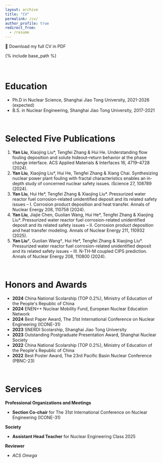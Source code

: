 ```yaml
---
layout: archive
title: "CV"
permalink: /cv/
author_profile: true
redirect_from:
  - /resume
---
```


📄 Download my full CV in PDF

{% include base_path %}

<div style="height: 1.5em;"></div>

Education
======
* Ph.D in Nuclear Science, Shanghai Jiao Tong University, 2021-2026 (expected)
* B.S. in Nuclear Engineering, Shanghai Jiao Tong University, 2017-2021

<div style="height: 1.0em;"></div>

Selected Five Publications
======
1. **Yan Liu**, Xiaojing Liu\*, Tengfei Zhang & Hui He. Understanding flow fouling deposition and solute hideout–return behavior at the phase change interface. ACS Applied Materials & Interfaces 16, 4719–4728 (2024).
1. **Yan Liu**, Xiaojing Liu\*, Hui He, Tengfei Zhang & Xiang Chai. Synthesizing nuclear power plant fouling with fractal characteristics enables an in-depth study of concerned nuclear safety issues. iScience 27, 108789 (2024).
1. **Yan Liu**, Hui He\*, Tengfei Zhang & Xiaojing Liu\*. Pressurized water reactor fuel corrosion-related unidentified deposit and its related safety issues – I. Corrosion product deposition and heat transfer. Annals of Nuclear Energy 208, 110758 (2024).
1. **Yan Liu**, Jiajie Chen, Guolian Wang, Hui He\*, Tengfei Zhang & Xiaojing Liu\*. Pressurized water reactor fuel corrosion-related unidentified deposit and its related safety issues – II. Corrosion product deposition and heat transfer modeling. Annals of Nuclear Energy 211, 110932 (2025).
1. **Yan Liu**†, Guolian Wang†, Hui He\*, Tengfei Zhang & Xiaojing Liu\*. Pressurized water reactor fuel corrosion-related unidentified deposit and its related safety issues – III. N-TH-M coupled CIPS prediction. Annals of Nuclear Energy 208, 110800 (2024).

<div style="height: 1.0em;"></div>
  
Honors and Awards
======
* **2024** China National Scolarship (TOP 0.2%), Ministry of Education of the People's Republic of China
* **2024** ENEN++ Nuclear Mobility Fund, European Nuclear Education Network
* **2024** Best Paper Award, The 31st International Conference on Nuclear Engineering (ICONE-31)
* **2023** SNERDI Scolarship, Shanghai Jiao Tong University
* **2023** Outstanding Postgraduate Presentation Award, Shanghai Nuclear Society
* **2022** China National Scolarship (TOP 0.2%), Ministry of Education of the People's Republic of China
* **2022** Best Poster Award, The 23rd Pacific Basin Nuclear Conference (PBNC-23)

<div style="height: 1.0em;"></div>
  
Services
======
**Professional Organizations and Meetings**
* **Section Co-chair** for The 31st International Conference on Nuclear Engineering (ICONE-31)

**Society**
* **Assistant Head Teacher** for Nuclear Engineering Class 2025

**Reviewer**
* *ACS Omega*

